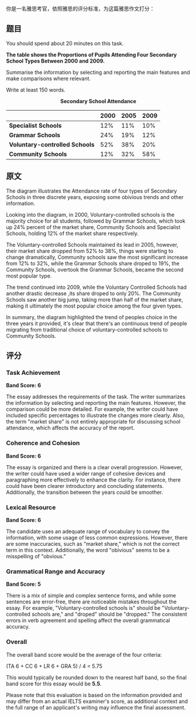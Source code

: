 你是一名雅思考官，依照雅思的评分标准，为这篇雅思作文打分：

## 题目

You should spend about 20 minutes on this task.

**The table shows the Proportions of Pupils Attending Four Secondary School Types Between 2000 and 2009.**

Summarise the information by selecting and reporting the main features and make comparisons where relevant.

Write at least 150 words.

<p style="text-align: center; font-weight: bold">Secondary School Attendance</p>

|                                   | **2000** | **2005** | **2009** |
| --------------------------------- | -------- | -------- | -------- |
| **Specialist Schools**            | 12%      | 11%      | 10%      |
| **Grammar Schools**               | 24%      | 19%      | 12%      |
| **Voluntary-controlled  Schools** | 52%      | 38%      | 20%      |
| **Community Schools**             | 12%      | 32%      | 58%      |

## 原文

The diagram illustrates the Attendance rate of four types of Secondary Schools in three discrete years, exposing some obivious trends and other information.

Looking into the diagram, in 2000, Voluntary-controlled schools is the majority choice for all students, followed by Grammar Schools, which took up 24% percent of the market share, Community Schools and Specialist Schools, holding 12% of the market share respectively.

The Voluntary-controlled Schools maintained its lead in 2005, however, their market share dropped from 52% to 38%, things were starting to change dramatically, Community schools saw the most significant increase from 12% to 32%, while the Grammar Schools share droped to 19%, the Community Schools, overtook the Grammar Schools, became the second most popular type.

The trend continued into 2009, while the Voluntary Controlled Schools had another drastic decrease ,its share droped to only 20%. The Community Schools saw another big jump, taking more than half of the market share, making it ultimately the most popular choice among the four given types.

In summary, the diagram highlighted the trend of peoples choice in the three years it provided, it's clear that there's an continuous trend of people migrating from traditional choice of voluntary-controlled schools to Community Schools.

## 评分

### Task Achievement

**Band Score: 6**

The essay addresses the requirements of the task. The writer summarizes the information by selecting and reporting the main features. However, the comparison could be more detailed. For example, the writer could have included specific percentages to illustrate the changes more clearly. Also, the term "market share" is not entirely appropriate for discussing school attendance, which affects the accuracy of the report.

### Coherence and Cohesion

**Band Score: 6**

The essay is organized and there is a clear overall progression. However, the writer could have used a wider range of cohesive devices and paragraphing more effectively to enhance the clarity. For instance, there could have been clearer introductory and concluding statements. Additionally, the transition between the years could be smoother.

### Lexical Resource

**Band Score: 6**

The candidate uses an adequate range of vocabulary to convey the information, with some usage of less common expressions. However, there are some inaccuracies, such as "market share," which is not the correct term in this context. Additionally, the word "obivious" seems to be a misspelling of "obvious."

### Grammatical Range and Accuracy

**Band Score: 5**

There is a mix of simple and complex sentence forms, and while some sentences are error-free, there are noticeable mistakes throughout the essay. For example, "Voluntary-controlled schools is" should be "Voluntary-controlled schools are," and "droped" should be "dropped." The consistent errors in verb agreement and spelling affect the overall grammatical accuracy.

### Overall

The overall band score would be the average of the four criteria:

(TA 6 + CC 6 + LR 6 + GRA 5) / 4 = 5.75

This would typically be rounded down to the nearest half band, so the final band score for this essay would be **5.5**.

Please note that this evaluation is based on the information provided and may differ from an actual IELTS examiner's score, as additional context and the full range of an applicant's writing may influence the final assessment.
